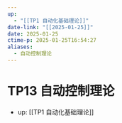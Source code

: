 ```yaml
---
up:
  - "[[TP1 自动化基础理论]]"
date-link: "[[2025-01-25]]"
date: 2025-01-25
ctime-p: 2025-01-25T16:54:27
aliases:
  - 自动控制理论
---
```


# TP13 自动控制理论

- up: [[TP1 自动化基础理论]]
